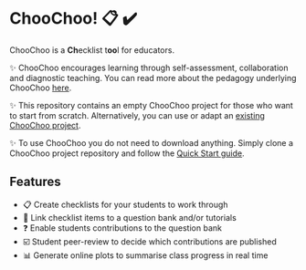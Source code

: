 # ChooChoo! 📋 ✔️

ChooChoo is a **Ch**ecklist t**oo**l for educators. 

✨ ChooChoo encourages learning through self-assessment, collaboration and diagnostic teaching. You can read more about the pedagogy underlying ChooChoo [here]().

✨ This repository contains an empty ChooChoo project for those who want to start from scratch. Alternatively, you can use or adapt an [existing ChooChoo project]().

✨ To use ChooChoo you do not need to download anything. Simply clone a ChooChoo project repository and follow the [Quick Start guide]().

## Features

- 📋 Create checklists for your students to work through
- 🔗 Link checklist items to a question bank and/or tutorials
- ❓ Enable students contributions to the question bank
- ☑️ Student peer-review to decide which contributions are published
- 📊 Generate online plots to summarise class progress in real time 


